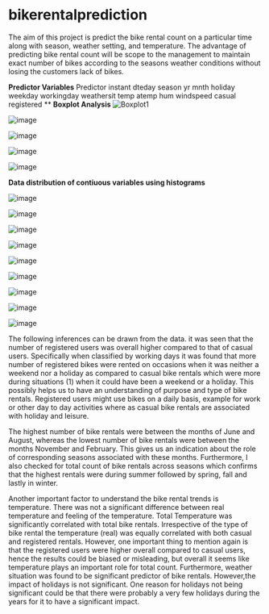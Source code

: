 # bikerentalprediction

The aim of this project is predict the bike rental count on a particular time along with season, weather setting, and temperature. The advantage of predicting bike rental count will be scope to the management to maintain exact number of bikes according to the seasons weather conditions without losing the customers lack of bikes.  

**Predictor Variables**
        Predictor
        instant
        dteday
        season
        yr
        mnth
        holiday
        weekday
        workingday
        weathersit
        temp
        atemp
        hum
        windspeed
        casual
        registered
        **
 **Boxplot Analysis**
 ![Boxplot1](https://user-images.githubusercontent.com/46658606/109354580-ab7a6800-7843-11eb-9144-c308df68f0af.png)
 
 ![image](https://user-images.githubusercontent.com/46658606/109354646-c51baf80-7843-11eb-8dea-c7711f6d4f67.png)
 
 ![image](https://user-images.githubusercontent.com/46658606/109354706-d8c71600-7843-11eb-8c3c-6e370de742a3.png)

![image](https://user-images.githubusercontent.com/46658606/109354729-e086ba80-7843-11eb-9f77-f585b9622175.png)

![image](https://user-images.githubusercontent.com/46658606/109354760-e8def580-7843-11eb-95bb-c031b206f7f6.png)



**Data distribution of contiuous variables using histograms**

![image](https://user-images.githubusercontent.com/46658606/109354800-f98f6b80-7843-11eb-8f33-59df39f006d3.png)

![image](https://user-images.githubusercontent.com/46658606/109354823-fdbb8900-7843-11eb-8a41-59db71d91bdc.png)

![image](https://user-images.githubusercontent.com/46658606/109354833-0318d380-7844-11eb-8c86-8fdac40f3ffd.png)

![image](https://user-images.githubusercontent.com/46658606/109354844-07dd8780-7844-11eb-9041-eccf7c908bb0.png)

![image](https://user-images.githubusercontent.com/46658606/109354860-0ca23b80-7844-11eb-8ae8-9661a45b2a8e.png)

![image](https://user-images.githubusercontent.com/46658606/109354869-10ce5900-7844-11eb-9852-ef398c4438e1.png)

![image](https://user-images.githubusercontent.com/46658606/109354876-14fa7680-7844-11eb-96c7-71e5e96f5324.png)

![image](https://user-images.githubusercontent.com/46658606/109354896-1a57c100-7844-11eb-98d2-e1b90ceb403c.png)

![image](https://user-images.githubusercontent.com/46658606/109354920-1f1c7500-7844-11eb-83b0-3e23f565c52b.png)

The following inferences can be drawn from the data. it was seen that the number of registered users was overall higher compared to that of casual users. Specifically when classified by working days it was found that more number of registered bikes were rented on occasions when it was neither a weekend nor a holiday as compared to casual bike rentals which were more during situations (1) when it could have been a weekend or a holiday. This possibly helps us to have an understanding of purpose and type of bike rentals. Registered users might use bikes on a daily basis, example for work or other day to day activities where as casual bike rentals are associated with holiday and leisure.

The highest number of bike rentals were between the months of June and August, whereas the lowest number of bike rentals were between the months November and February. This gives us an indication about the role of corresponding seasons associated with these months. Furthermore, I also checked for total count of bike rentals across seasons which confirms that the highest rentals were during summer followed by spring, fall and lastly in winter.

Another important factor to understand the bike rental trends is temperature. There was not a significant difference between real temperature and feeling of the temperature. Total Temperature was significantly correlated with total bike rentals. Irrespective of the type of bike rental the temperature (real) was equally correlated with both casual and registered rentals. However, one important thing to mention again is that the registered users were higher overall compared to casual users, hence the results could be biased or misleading, but overall it seems like temperature plays an important role for total count. Furthermore, weather situation was found to be significant predictor of bike rentals. However,the impact of holidays is not significant. One reason for holidays not being significant could be that there were probably a very few holidays during the years for it to have a significant impact.







